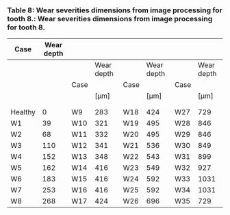<a name="table-08"></a>
### Table 8: Wear severities dimensions from image processing for tooth 8.: Wear severities dimensions from image processing for tooth 8.

| Case | Wear depth |  |  |  |  |  |  |
| --- | --- | --- | --- | --- | --- | --- | --- |
|  |  |  | Wear depth |  | Wear depth |  | Wear depth |
|  |  | Case |  | Case |  | Case |  |
|  |  |  | [μm] |  | [μm] |  | [μm] |
|  |  |  |  |  |  |  |  |
|  |  |  |  |  |  |  |  |
| Healthy | 0 | W9 | 283 | W18 | 424 | W27 | 729 |
| W1 | 39 | W10 | 321 | W19 | 495 | W28 | 846 |
| W2 | 68 | W11 | 332 | W20 | 495 | W29 | 846 |
| W3 | 110 | W12 | 341 | W21 | 536 | W30 | 849 |
| W4 | 152 | W13 | 348 | W22 | 543 | W31 | 899 |
| W5 | 162 | W14 | 416 | W23 | 549 | W32 | 927 |
| W6 | 183 | W15 | 416 | W24 | 592 | W33 | 1031 |
| W7 | 253 | W16 | 416 | W25 | 592 | W34 | 1031 |
| W8 | 268 | W17 | 424 | W26 | 696 | W35 | 729 |